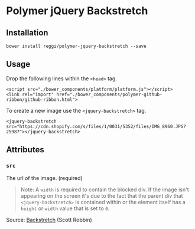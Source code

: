 # Polymer jQuery Backstretch

## Installation

```
bower install reggi/polymer-jquery-backstretch --save
```

## Usage

Drop the following lines within the `<head>` tag.

	<script src="./bower_components/platform/platform.js"></script>
	<link rel="import" href="./bower_components/polymer-github-ribbon/github-ribbon.html">

To create a new image use the `<jquery-backstretch>` tag.

	<jquery-backstretch src="https://cdn.shopify.com/s/files/1/0031/5352/files/IMG_8960.JPG?25987"></jquery-backstretch>

## Attributes

### `src`

The url of the image. (required)

> Note: A `width` is required to contain the blocked div. If the image isn't appearing on the screen it's due to the fact that the parent div that `<jquery-backstretch>` is contained within or the element itself has a `height` or `width` value that is set to `0`.

Source: [Backstretch](http://srobbin.com/jquery-plugins/backstretch/) (Scott Robbin)